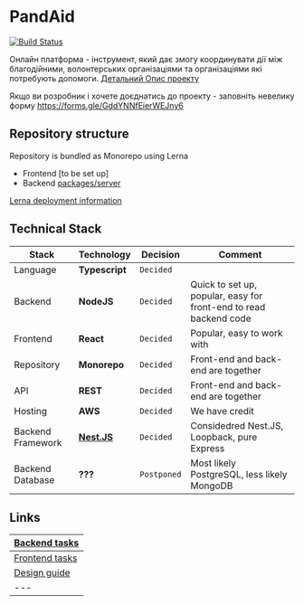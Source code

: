 # PandAid
[![Build Status](https://github.com/wixplosives/sample-monorepo/workflows/tests/badge.svg)](https://github.com/wixplosives/sample-monorepo/actions)

Онлайн платформа - інструмент, який дає змогу координувати дії між благодійними, волонтерських організаціями та організаціями які потребують допомоги. [Детальний Опис проекту](https://github.com/hospitalrun-ua/pandaid/wiki)

Якщо ви розробник і хочете доєднатись до проекту - заповніть невелику форму https://forms.gle/GddYNNfEierWEJny6

## Repository structure
Repository is bundled as Monorepo using Lerna
- Frontend [to be set up]
- Backend [packages/server](https://github.com/hospitalrun-ua/pandaid/tree/master/packages/server)

[Lerna deployment information](https://github.com/hospitalrun-ua/pandaid/blob/master/DEPLOYMENT.md)

## Technical Stack

Stack | Technology | Decision | Comment
--- | --- | --- | ---
Language | **Typescript** | `Decided` |
Backend | **NodeJS** | `Decided` | Quick to set up, popular, easy for front-end to read backend code
Frontend | **React** | `Decided` | Popular, easy to work with
Repository | **Monorepo** | `Decided` | Front-end and back-end are together
API | **REST** | `Decided` | Front-end and back-end are together
Hosting | **AWS** | `Decided` | We have credit
Backend Framework | **[Nest.JS](https://docs.nestjs.com/)** | `Decided` | Considedred Nest.JS, Loopback, pure Express
Backend Database | **???** | `Postponed` | Most likely PostgreSQL, less likely MongoDB

## Links
| [Backend tasks](https://trello.com/b/1HI9XBdG/backend) |
| --- |
| [Frontend tasks](https://trello.com/invite/b/0iSs0lWe/a8edc6f382b09d0e96481d6130cf8d30/general) |
| [Design guide](https://www.figma.com/file/a8zZGZXslthCfmXEPH2kak/%F0%9F%92%8AHospitalrun---Map?node-id=351%3A0) |
| --- |
